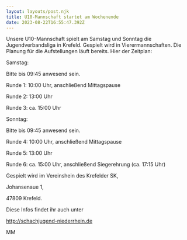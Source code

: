 ```yaml
---
layout: layouts/post.njk
title: U10-Mannschaft startet am Wochenende
date: 2023-08-22T16:55:47.392Z
---
```

U﻿nsere U10-Mannschaft spielt am Samstag und Sonntag die Jugendverbandsliga in Krefeld. Gespielt wird in Vierermannschaften. Die Planung für die Aufstellungen läuft bereits. Hier der Zeitplan:



S﻿amstag:

Bitte bis 09:45 anwesend sein.

Runde 1: 10:00 Uhr, anschließend Mittagspause

Runde 2: 13:00 Uhr

Runde 3: ca. 15:00 Uhr

S﻿onntag:

Bitte bis 09:45 anwesend sein.

Runde 4: 10:00 Uhr, anschließend Mittagspause

Runde 5: 13:00 Uhr

Runde 6: ca. 15:00 Uhr, anschließend Siegerehrung (ca. 17:15 Uhr)

G﻿espielt wird im Vereinshein des Krefelder SK,

J﻿ohansenaue 1,

4﻿7809 Krefeld.

Diese Infos findet ihr auch unter 

<http://schachjugend-niederrhein.de>







M﻿M